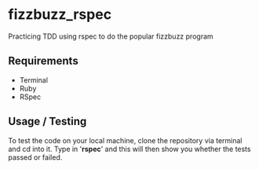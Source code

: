# fizzbuzz_rspec
Practicing TDD using rspec to do the popular fizzbuzz program

## Requirements
* Terminal
* Ruby
* RSpec

## Usage / Testing
To test the code on your local machine, clone the repository via terminal and cd into it. Type in '**rspec**' and this will then show you whether the tests passed or failed. 
